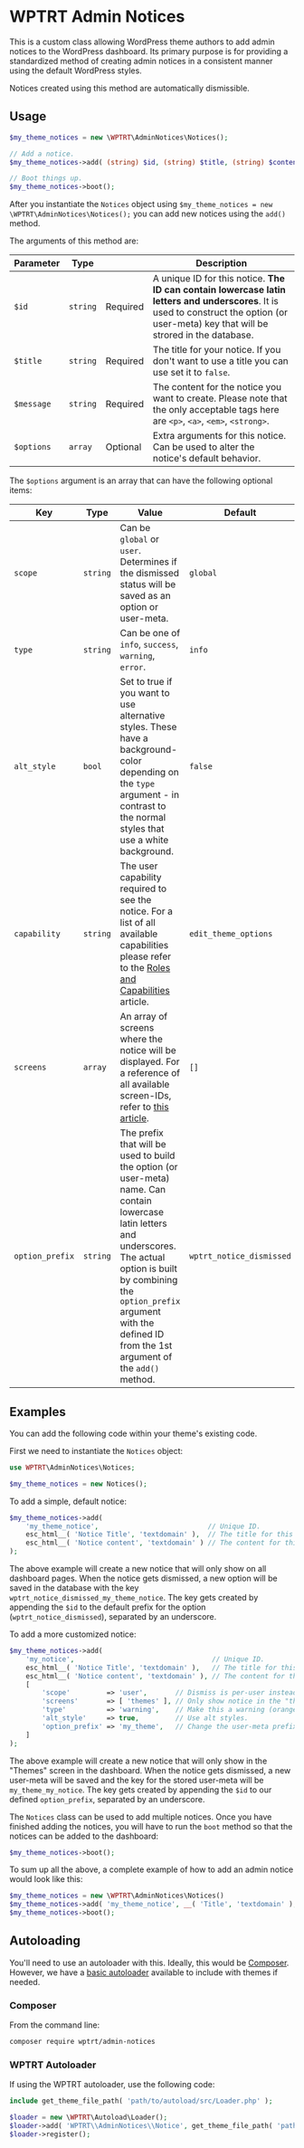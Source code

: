 # WPTRT Admin Notices

This is a custom class allowing WordPress theme authors to add admin notices to the WordPress dashboard.
Its primary purpose is for providing a standardized method of creating admin notices in a consistent manner using the default WordPress styles.

Notices created using this method are automatically dismissible.

## Usage

```php
$my_theme_notices = new \WPTRT\AdminNotices\Notices();

// Add a notice.
$my_theme_notices->add( (string) $id, (string) $title, (string) $content, (array) $options );

// Boot things up.
$my_theme_notices->boot();
```

After you instantiate the `Notices` object using `$my_theme_notices = new \WPTRT\AdminNotices\Notices();` you can add new notices using the `add()` method.

The arguments of this method are:

| Parameter | Type | | Description
|---|---|---|---|
| `$id`| `string` | Required | A unique ID for this notice. **The ID can contain lowercase latin letters and underscores**. It is used to construct the option (or user-meta) key that will be strored in the database. |
| `$title` | `string` | Required | The title for your notice. If you don't want to use a title you can use set it to `false`. |
| `$message` | `string` | Required | The content for the notice you want to create. Please note that the only acceptable tags here are `<p>`, `<a>`, `<em>`, `<strong>`.|
| `$options` | `array` | Optional | Extra arguments for this notice. Can be used to alter the notice's default behavior. |

The `$options` argument is an array that can have the following optional items:

| Key | Type | Value | Default
|---|---|---|---|
| `scope` | `string` | Can be `global` or `user`. Determines if the dismissed status will be saved as an option or user-meta. | `global` |
| `type` | `string` |  Can be one of `info`, `success`, `warning`, `error`. | `info`
| `alt_style` | `bool` | Set to true if you want to use alternative styles. These have a background-color depending on the `type` argument - in contrast to the normal styles that use a white background. | `false` |
| `capability` | `string` | The user capability required to see the notice. For a list of all available capabilities please refer to the [Roles and Capabilities](https://wordpress.org/support/article/roles-and-capabilities/) article. | `edit_theme_options`
| `screens` | `array` | An array of screens where the notice will be displayed. For a reference of all available screen-IDs, refer to [this article](https://codex.wordpress.org/Plugin_API/Admin_Screen_Reference). | `[]` |
| `option_prefix` | `string` | The prefix that will be used to build the option (or user-meta) name. Can contain lowercase latin letters and underscores. The actual option is built by combining the `option_prefix` argument with the defined ID from the 1st argument of the `add()` method. | `wptrt_notice_dismissed` |

## Examples
You can add the following code within your theme's existing code.

First we need to instantiate the `Notices` object:
```php
use WPTRT\AdminNotices\Notices;

$my_theme_notices = new Notices();
```
To add a simple, default notice:
```php
$my_theme_notices->add(
    'my_theme_notice',                           // Unique ID.
    esc_html__( 'Notice Title', 'textdomain' ),  // The title for this notice.
    esc_html__( 'Notice content', 'textdomain' ) // The content for this notice.
);
```
The above example will create a new notice that will only show on all dashboard pages. When the notice gets dismissed, a new option will be saved in the database with the key `wptrt_notice_dismissed_my_theme_notice`. The key gets created by appending the `$id` to the default prefix for the option (`wptrt_notice_dismissed`), separated by an underscore.

To add a more customized notice:

```php
$my_theme_notices->add(
    'my_notice',                                  // Unique ID.
    esc_html__( 'Notice Title', 'textdomain' ),   // The title for this notice.
    esc_html__( 'Notice content', 'textdomain' ), // The content for this notice.
    [
        'scope'         => 'user',       // Dismiss is per-user instead of global.
        'screens'       => [ 'themes' ], // Only show notice in the "themes" screen.
        'type'          => 'warning',    // Make this a warning (orange color).
        'alt_style'     => true,         // Use alt styles.
        'option_prefix' => 'my_theme',   // Change the user-meta prefix.
    ]
);
```

The above example will create a new notice that will only show in the "Themes" screen in the dashboard. When the notice gets dismissed, a new user-meta will be saved and the key for the stored user-meta will be `my_theme_my_notice`. The key gets created by appending the `$id` to our defined `option_prefix`, separated by an underscore.

The `Notices` class can be used to add multiple notices.
Once you have finished adding the notices, you will have to run the `boot` method so that the notices can be added to the dashboard:
```php
$my_theme_notices->boot();
```

To sum up all the above, a complete example of how to add an admin notice would look like this:

```php
$my_theme_notices = new \WPTRT\AdminNotices\Notices()
$my_theme_notices->add( 'my_theme_notice', __( 'Title', 'textdomain' ), __( 'Content', 'textdomain' ) );
$my_theme_notices->boot();
```

## Autoloading

You'll need to use an autoloader with this. Ideally, this would be [Composer](https://getcomposer.org).  However, we have a [basic autoloader](https://github.com/WPTRT/autoload) available to include with themes if needed.

### Composer

From the command line:

```sh
composer require wptrt/admin-notices
```

### WPTRT Autoloader

If using the WPTRT autoloader, use the following code:

```php
include get_theme_file_path( 'path/to/autoload/src/Loader.php' );

$loader = new \WPTRT\Autoload\Loader();
$loader->add( 'WPTRT\\AdminNotices\\Notice', get_theme_file_path( 'path/to/admin-notices/src' ) );
$loader->register();
```
